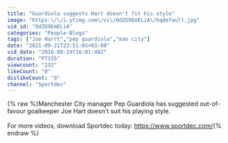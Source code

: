 ```yaml
---
title: "Guardiola suggests Hart doesn't fit his style"
image: "https:\/\/i.ytimg.com\/vi\/OdZG9EmELiA\/hqdefault.jpg"
vid_id: "OdZG9EmELiA"
categories: "People-Blogs"
tags: ["Joe Harrt","pep guardiola","man city"]
date: "2021-09-21T23:51:05+03:00"
vid_date: "2016-08-19T16:01:48Z"
duration: "PT33S"
viewcount: "232"
likeCount: "0"
dislikeCount: "0"
channel: "Sportdec"
---
```

{% raw %}Manchester City manager Pep Guardiola has suggested out-of-favour goalkeeper Joe Hart doesn't suit his playing style.<br /><br />For more videos, download Sportdec today: <a rel="nofollow" target="blank" href="https://www.sportdec.com/">https://www.sportdec.com/</a>{% endraw %}
